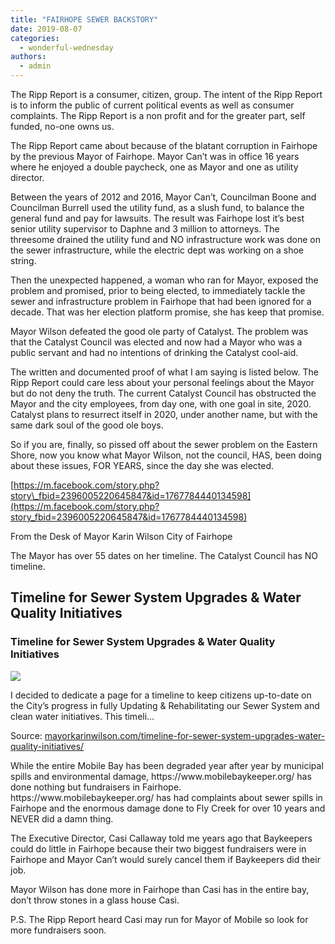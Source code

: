 ```yaml
---
title: "FAIRHOPE SEWER BACKSTORY"
date: 2019-08-07
categories: 
  - wonderful-wednesday
authors: 
  - admin
---
```


The Ripp Report is a consumer, citizen, group. The intent of the Ripp Report is to inform the public of current political events as well as consumer complaints. The Ripp Report is a non profit and for the greater part, self funded, no-one owns us.

The Ripp Report came about because of the blatant corruption in Fairhope by the previous Mayor of Fairhope. Mayor Can’t was in office 16 years where he enjoyed a double paycheck, one as Mayor and one as utility director.

Between the years of 2012 and 2016, Mayor Can’t, Councilman Boone and Councilman Burrell used the utility fund, as a slush fund, to balance the general fund and pay for lawsuits. The result was Fairhope lost it’s best senior utility supervisor to Daphne and 3 million to attorneys. The threesome drained the utility fund and NO infrastructure work was done on the sewer infrastructure, while the electric dept was working on a shoe string.

Then the unexpected happened, a woman who ran for Mayor, exposed the problem and promised, prior to being elected, to immediately tackle the sewer and infrastructure problem in Fairhope that had been ignored for a decade. That was her election platform promise, she has keep that promise.

Mayor Wilson defeated the good ole party of Catalyst. The problem was that the Catalyst Council was elected and now had a Mayor who was a public servant and had no intentions of drinking the Catalyst cool-aid.

The written and documented proof of what I am saying is listed below. The Ripp Report could care less about your personal feelings about the Mayor but do not deny the truth. The current Catalyst Council has obstructed the Mayor and the city employees, from day one, with one goal in site, 2020. Catalyst plans to resurrect itself in 2020, under another name, but with the same dark soul of the good ole boys.

So if you are, finally, so pissed off about the sewer problem on the Eastern Shore, now you know what Mayor Wilson, not the council, HAS, been doing about these issues, FOR YEARS, since the day she was elected.

[https://m.facebook.com/story.php?story\_fbid=2396005220645847&id=1767784440134598](https://m.facebook.com/story.php?story_fbid=2396005220645847&id=1767784440134598)

From the Desk of Mayor Karin Wilson City of Fairhope

The Mayor has over 55 dates on her timeline. The Catalyst Council has NO timeline.

<div class="link-preview">

## Timeline for Sewer System Upgrades & Water Quality Initiatives

### Timeline for Sewer System Upgrades & Water Quality Initiatives

![](http://mayorkarinwilson.com/wp-content/uploads/2019/08/DONT-PUT-OFF-TODAY-300x180.jpg)

I decided to dedicate a page for a timeline to keep citizens up-to-date on the City’s progress in fully Updating & Rehabilitating our Sewer System and clean water initiatives. This timeli…

Source: [mayorkarinwilson.com/timeline-for-sewer-system-upgrades-water-quality-initiatives/](http://mayorkarinwilson.com/timeline-for-sewer-system-upgrades-water-quality-initiatives/)

</div>
While the entire Mobile Bay has been degraded year after year by municipal spills and environmental damage, https://www.mobilebaykeeper.org/ has done nothing but fundraisers in Fairhope. https://www.mobilebaykeeper.org/ has had complaints about sewer spills in Fairhope and the enormous damage done to Fly Creek for over 10 years and NEVER did a damn thing.

The Executive Director, Casi Callaway told me years ago that Baykeepers could do little in Fairhope because their two biggest fundraisers were in Fairhope and Mayor Can’t would surely cancel them if Baykeepers did their job.

Mayor Wilson has done more in Fairhope than Casi has in the entire bay, don’t throw stones in a glass house Casi.

P.S. The Ripp Report heard Casi may run for Mayor of Mobile so look for more fundraisers soon.
